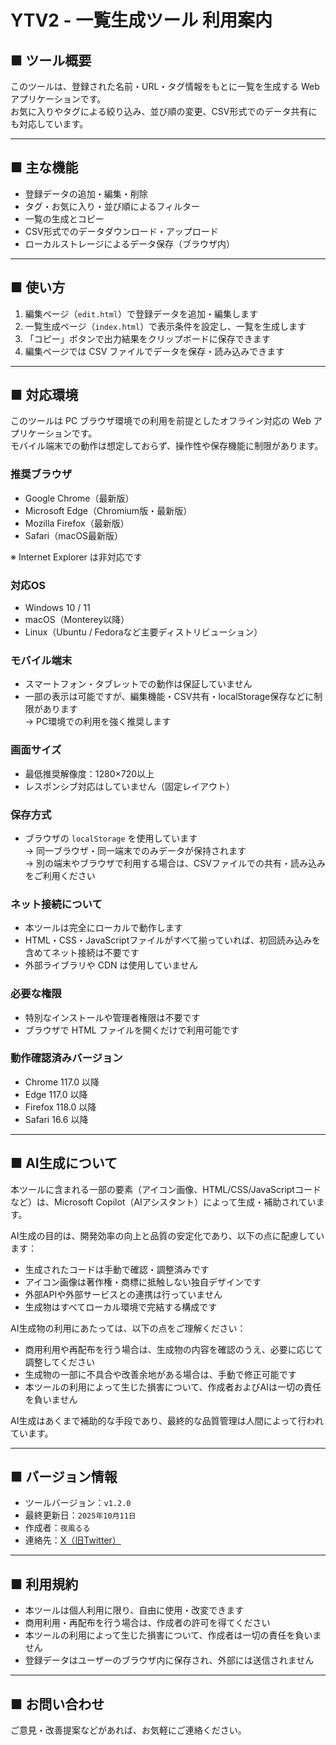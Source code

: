 # YTV2 - 一覧生成ツール 利用案内

## ■ ツール概要
このツールは、登録された名前・URL・タグ情報をもとに一覧を生成する Web アプリケーションです。  
お気に入りやタグによる絞り込み、並び順の変更、CSV形式でのデータ共有にも対応しています。

---

## ■ 主な機能
- 登録データの追加・編集・削除
- タグ・お気に入り・並び順によるフィルター
- 一覧の生成とコピー
- CSV形式でのデータダウンロード・アップロード
- ローカルストレージによるデータ保存（ブラウザ内）

---

## ■ 使い方
1. 編集ページ（`edit.html`）で登録データを追加・編集します  
2. 一覧生成ページ（`index.html`）で表示条件を設定し、一覧を生成します  
3. 「コピー」ボタンで出力結果をクリップボードに保存できます  
4. 編集ページでは CSV ファイルでデータを保存・読み込みできます

---

## ■ 対応環境

このツールは PC ブラウザ環境での利用を前提としたオフライン対応の Web アプリケーションです。  
モバイル端末での動作は想定しておらず、操作性や保存機能に制限があります。

### 推奨ブラウザ
- Google Chrome（最新版）
- Microsoft Edge（Chromium版・最新版）
- Mozilla Firefox（最新版）
- Safari（macOS最新版）

※ Internet Explorer は非対応です

### 対応OS
- Windows 10 / 11
- macOS（Monterey以降）
- Linux（Ubuntu / Fedoraなど主要ディストリビューション）

### モバイル端末
- スマートフォン・タブレットでの動作は保証していません  
- 一部の表示は可能ですが、編集機能・CSV共有・localStorage保存などに制限があります  
→ PC環境での利用を強く推奨します

### 画面サイズ
- 最低推奨解像度：1280×720以上  
- レスポンシブ対応はしていません（固定レイアウト）

### 保存方式
- ブラウザの `localStorage` を使用しています  
→ 同一ブラウザ・同一端末でのみデータが保持されます  
→ 別の端末やブラウザで利用する場合は、CSVファイルでの共有・読み込みをご利用ください

### ネット接続について
- 本ツールは完全にローカルで動作します  
- HTML・CSS・JavaScriptファイルがすべて揃っていれば、初回読み込みを含めてネット接続は不要です  
- 外部ライブラリや CDN は使用していません

### 必要な権限
- 特別なインストールや管理者権限は不要です  
- ブラウザで HTML ファイルを開くだけで利用可能です

### 動作確認済みバージョン
- Chrome 117.0 以降  
- Edge 117.0 以降  
- Firefox 118.0 以降  
- Safari 16.6 以降

---

## ■ AI生成について

本ツールに含まれる一部の要素（アイコン画像、HTML/CSS/JavaScriptコードなど）は、Microsoft Copilot（AIアシスタント）によって生成・補助されています。

AI生成の目的は、開発効率の向上と品質の安定化であり、以下の点に配慮しています：

- 生成されたコードは手動で確認・調整済みです  
- アイコン画像は著作権・商標に抵触しない独自デザインです  
- 外部APIや外部サービスとの連携は行っていません  
- 生成物はすべてローカル環境で完結する構成です

AI生成物の利用にあたっては、以下の点をご理解ください：

- 商用利用や再配布を行う場合は、生成物の内容を確認のうえ、必要に応じて調整してください  
- 生成物の一部に不具合や改善余地がある場合は、手動で修正可能です  
- 本ツールの利用によって生じた損害について、作成者およびAIは一切の責任を負いません

AI生成はあくまで補助的な手段であり、最終的な品質管理は人間によって行われています。

---

## ■ バージョン情報
- ツールバージョン：`v1.2.0`  
- 最終更新日：`2025年10月11日`  
- 作成者：`夜風るる`  
- 連絡先：[X（旧Twitter）](https://x.com/Yorukaze_LURU)

---

## ■ 利用規約
- 本ツールは個人利用に限り、自由に使用・改変できます  
- 商用利用・再配布を行う場合は、作成者の許可を得てください  
- 本ツールの利用によって生じた損害について、作成者は一切の責任を負いません  
- 登録データはユーザーのブラウザ内に保存され、外部には送信されません

---

## ■ お問い合わせ
ご意見・改善提案などがあれば、お気軽にご連絡ください。
